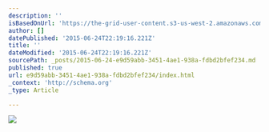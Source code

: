 ```yaml
---
description: ''
isBasedOnUrl: 'https://the-grid-user-content.s3-us-west-2.amazonaws.com/2eb59b1f-d3ec-4b1f-9caa-bb248797994d.jpg'
author: []
datePublished: '2015-06-24T22:19:16.221Z'
title: ''
dateModified: '2015-06-24T22:19:16.221Z'
sourcePath: _posts/2015-06-24-e9d59abb-3451-4ae1-938a-fdbd2bfef234.md
published: true
url: e9d59abb-3451-4ae1-938a-fdbd2bfef234/index.html
_context: 'http://schema.org'
_type: Article

---
```

![](https://the-grid-user-content.s3-us-west-2.amazonaws.com/2eb59b1f-d3ec-4b1f-9caa-bb248797994d.jpg)